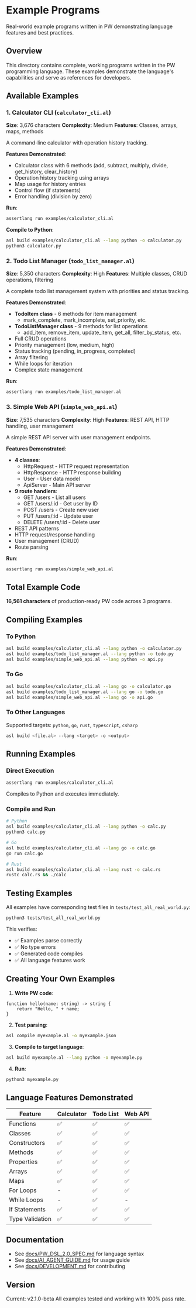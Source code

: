 # Example Programs

Real-world example programs written in PW demonstrating language features and best practices.

## Overview

This directory contains complete, working programs written in the PW programming language. These examples demonstrate the language's capabilities and serve as references for developers.

## Available Examples

### 1. Calculator CLI (`calculator_cli.al`)

**Size**: 3,676 characters
**Complexity**: Medium
**Features**: Classes, arrays, maps, methods

A command-line calculator with operation history tracking.

**Features Demonstrated**:
- Calculator class with 6 methods (add, subtract, multiply, divide, get_history, clear_history)
- Operation history tracking using arrays
- Map usage for history entries
- Control flow (if statements)
- Error handling (division by zero)

**Run**:
```bash
assertlang run examples/calculator_cli.al
```

**Compile to Python**:
```bash
asl build examples/calculator_cli.al --lang python -o calculator.py
python3 calculator.py
```

### 2. Todo List Manager (`todo_list_manager.al`)

**Size**: 5,350 characters
**Complexity**: High
**Features**: Multiple classes, CRUD operations, filtering

A complete todo list management system with priorities and status tracking.

**Features Demonstrated**:
- **TodoItem class** - 6 methods for item management
  - mark_complete, mark_incomplete, set_priority, etc.
- **TodoListManager class** - 9 methods for list operations
  - add_item, remove_item, update_item, get_all, filter_by_status, etc.
- Full CRUD operations
- Priority management (low, medium, high)
- Status tracking (pending, in_progress, completed)
- Array filtering
- While loops for iteration
- Complex state management

**Run**:
```bash
assertlang run examples/todo_list_manager.al
```

### 3. Simple Web API (`simple_web_api.al`)

**Size**: 7,535 characters
**Complexity**: High
**Features**: REST API, HTTP handling, user management

A simple REST API server with user management endpoints.

**Features Demonstrated**:
- **4 classes**:
  - HttpRequest - HTTP request representation
  - HttpResponse - HTTP response building
  - User - User data model
  - ApiServer - Main API server
- **9 route handlers**:
  - GET /users - List all users
  - GET /users/:id - Get user by ID
  - POST /users - Create new user
  - PUT /users/:id - Update user
  - DELETE /users/:id - Delete user
- REST API patterns
- HTTP request/response handling
- User management (CRUD)
- Route parsing

**Run**:
```bash
assertlang run examples/simple_web_api.al
```

## Total Example Code

**16,561 characters** of production-ready PW code across 3 programs.

## Compiling Examples

### To Python

```bash
asl build examples/calculator_cli.al --lang python -o calculator.py
asl build examples/todo_list_manager.al --lang python -o todo.py
asl build examples/simple_web_api.al --lang python -o api.py
```

### To Go

```bash
asl build examples/calculator_cli.al --lang go -o calculator.go
asl build examples/todo_list_manager.al --lang go -o todo.go
asl build examples/simple_web_api.al --lang go -o api.go
```

### To Other Languages

Supported targets: `python`, `go`, `rust`, `typescript`, `csharp`

```bash
asl build <file.al> --lang <target> -o <output>
```

## Running Examples

### Direct Execution

```bash
assertlang run examples/calculator_cli.al
```

Compiles to Python and executes immediately.

### Compile and Run

```bash
# Python
asl build examples/calculator_cli.al --lang python -o calc.py
python3 calc.py

# Go
asl build examples/calculator_cli.al --lang go -o calc.go
go run calc.go

# Rust
asl build examples/calculator_cli.al --lang rust -o calc.rs
rustc calc.rs && ./calc
```

## Testing Examples

All examples have corresponding test files in `tests/test_all_real_world.py`:

```bash
python3 tests/test_all_real_world.py
```

This verifies:
- ✅ Examples parse correctly
- ✅ No type errors
- ✅ Generated code compiles
- ✅ All language features work

## Creating Your Own Examples

1. **Write PW code**:
```al
function hello(name: string) -> string {
    return "Hello, " + name;
}
```

2. **Test parsing**:
```bash
asl compile myexample.al -o myexample.json
```

3. **Compile to target language**:
```bash
asl build myexample.al --lang python -o myexample.py
```

4. **Run**:
```bash
python3 myexample.py
```

## Language Features Demonstrated

| Feature | Calculator | Todo List | Web API |
|---------|-----------|-----------|---------|
| Functions | ✅ | ✅ | ✅ |
| Classes | ✅ | ✅ | ✅ |
| Constructors | ✅ | ✅ | ✅ |
| Methods | ✅ | ✅ | ✅ |
| Properties | ✅ | ✅ | ✅ |
| Arrays | ✅ | ✅ | ✅ |
| Maps | ✅ | ✅ | ✅ |
| For Loops | - | ✅ | ✅ |
| While Loops | - | ✅ | - |
| If Statements | ✅ | ✅ | ✅ |
| Type Validation | ✅ | ✅ | ✅ |

## Documentation

- See [docs/PW_DSL_2.0_SPEC.md](../docs/PW_DSL_2.0_SPEC.md) for language syntax
- See [docs/AI_AGENT_GUIDE.md](../docs/AI_AGENT_GUIDE.md) for usage guide
- See [docs/DEVELOPMENT.md](../docs/DEVELOPMENT.md) for contributing

## Version

Current: v2.1.0-beta
All examples tested and working with 100% pass rate.
